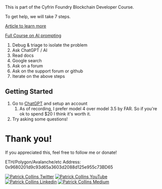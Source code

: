 This is part of the Cyfrin Foundry Blockchain Developer Course.

To get help, we will take 7 steps.

[Article to learn more](https://betterprogramming.pub/top-6-tips-to-solve-any-software-engineering-error-a794a162fcaf?sk=6a64ac6b056e6bc158ebe9eea72ea523)

[Full Course on AI prompting](https://learn.deeplearning.ai/)

1. Debug & triage to isolate the problem
2. Ask ChatGPT / AI
3. Read docs
4. Google search
5. Ask on a forum 
6. Ask on the support forum or github
7. Iterate on the above steps

## Getting Started

1. Go to [ChatGPT](https://chat.openai.com/) and setup an account
   1. As of recording, I prefer model 4 over model 3.5 by FAR. So if you're ok to spend $20 I think it's worth it. 
2. Try asking some questions!

# Thank you!

If you appreciated this, feel free to follow me or donate!

ETH/Polygon/Avalanche/etc Address: 0x9680201d9c93d65a3603d2088d125e955c73BD65

[![Patrick Collins Twitter](https://img.shields.io/badge/Twitter-1DA1F2?style=for-the-badge&logo=twitter&logoColor=white)](https://twitter.com/PatrickAlphaC)
[![Patrick Collins YouTube](https://img.shields.io/badge/YouTube-FF0000?style=for-the-badge&logo=youtube&logoColor=white)](https://www.youtube.com/channel/UCn-3f8tw_E1jZvhuHatROwA)
[![Patrick Collins Linkedin](https://img.shields.io/badge/LinkedIn-0077B5?style=for-the-badge&logo=linkedin&logoColor=white)](https://www.linkedin.com/in/patrickalphac/)
[![Patrick Collins Medium](https://img.shields.io/badge/Medium-000000?style=for-the-badge&logo=medium&logoColor=white)](https://medium.com/@patrick.collins_58673/)
